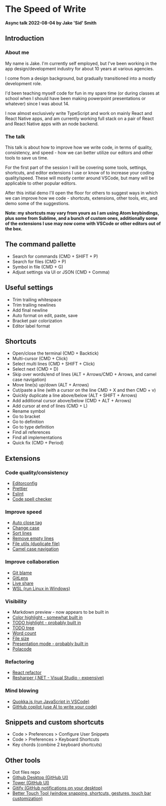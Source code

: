 # The Speed of Write

**Async talk 2022-08-04 by Jake 'Sid' Smith**

## Introduction

### About me

My name is Jake. I'm currently self employed, but I've been working in the app design/development industry for about 10 years at various agencies.

I come from a design background, but gradually transitioned into a mostly development role.

I'd been teaching myself code for fun in my spare time (or during classes at school when I should have been making powerpoint presentations or whatever) since I was about 14.

I now almost exclusively write TypeScript and work on mainly React and React Native apps, and am currently working full stack on a pair of React and React Native apps with an node backend.

### The talk

This talk is about how to improve how we write code, in terms of quality, consistency, and speed - how we can better utilize our editors and other tools to save us time.

For the first part of the session I will be covering some tools, settings, shortcuts, and editor extensions I use or know of to increase your coding quality/speed. These will mostly center around VSCode, but many will be applicable to other popular editors.

After this initial demo I'll open the floor for others to suggest ways in which we can improve how we code - shortcuts, extensions, other tools, etc, and demo some of the suggestions.

**Note: my shortcuts may vary from yours as I am using Atom keybindings, plus some from Sublime, and a bunch of custom ones, additionally some of the extensions I use may now come with VSCode or other editors out of the box.**

## The command pallette

- Search for commands (CMD + SHIFT + P)
- Search for files (CMD + P)
- Symbol in file (CMD + G)
- Adjust settings via UI or JSON (CMD + Comma)

## Useful settings

- Trim trailing whitespace
- Trim trailing newlines
- Add final newline
- Auto format on edit, paste, save
- Bracket pair colorization
- Editor label format

## Shortcuts

- Open/close the terminal (CMD + Backtick)
- Multi-cursor (CMD + Click)
- Select multi lines (CMD + SHIFT + Click)
- Select next (CMD + D)
- Skip over words/end of lines (ALT + Arrows/CMD + Arrows, and camel case navigation)
- Move line(s) up/down (ALT + Arrows)
- Cut/paste a line (with a cursor on the line CMD + X and then CMD + v)
- Quickly duplicate a line above/below (ALT + SHIFT + Arrows)
- Add additional cursor above/below (CMD + ALT + Arrows)
- Add cursor at end of lines (CMD + L)
- Rename symbol
- Go to bracket
- Go to definition
- Go to type definition
- Find all references
- Find all implementations
- Quick fix (CMD + Period)

## Extensions

### Code quality/consistency

- [Editorconfig](https://marketplace.visualstudio.com/items?itemName=EditorConfig.EditorConfig)
- [Prettier](https://marketplace.visualstudio.com/items?itemName=esbenp.prettier-vscode)
- [Eslint](https://marketplace.visualstudio.com/items?itemName=dbaeumer.vscode-eslint)
- [Code spell checker](https://marketplace.visualstudio.com/items?itemName=streetsidesoftware.code-spell-checker)

### Improve speed

- [Auto close tag](https://marketplace.visualstudio.com/items?itemName=formulahendry.auto-close-tag)
- [Change case](https://marketplace.visualstudio.com/items?itemName=wmaurer.change-case)
- [Sort lines](https://marketplace.visualstudio.com/items?itemName=Tyriar.sort-lines)
- [Remove empty lines](https://marketplace.visualstudio.com/items?itemName=usernamehw.remove-empty-lines)
- [File utils (duplicate file)](https://marketplace.visualstudio.com/items?itemName=sleistner.vscode-fileutils)
- [Camel case navigation](https://marketplace.visualstudio.com/items?itemName=wmaurer.change-case)

### Improve collaboration

- [Git blame](https://marketplace.visualstudio.com/items?itemName=waderyan.gitblame)
- [GitLens](https://marketplace.visualstudio.com/items?itemName=eamodio.gitlens)
- [Live share](https://marketplace.visualstudio.com/items?itemName=ms-vsliveshare.vsliveshare)
- [WSL (run Linux in Windows)](https://marketplace.visualstudio.com/items?itemName=ms-vscode-remote.remote-wsl)

### Visibility

- Markdown preview - now appears to be built in
- [Color highlight - somewhat built in](https://marketplace.visualstudio.com/items?itemName=naumovs.color-highlight)
- [TODO highlight - probably built in](https://marketplace.visualstudio.com/items?itemName=wayou.vscode-todo-highlight)
- [TODO tree](https://marketplace.visualstudio.com/items?itemName=Gruntfuggly.todo-tree)
- [Word count](https://marketplace.visualstudio.com/items?itemName=rido3.wordcount)
- [File size](https://marketplace.visualstudio.com/items?itemName=zh9528.file-size)
- [Presentation mode - probably built in](https://marketplace.visualstudio.com/items?itemName=jspolancor.presentationmode)
- [Polacode](https://marketplace.visualstudio.com/items?itemName=pnp.polacode)

### Refactoring

- [React refactor](https://marketplace.visualstudio.com/items?itemName=iceworks-team.iceworks-refactor)
- [Resharper (.NET - Visual Studio - expensive)](https://www.jetbrains.com/resharper/)

### Mind blowing

- [Quokka.js (run JavaScript in VSCode)](https://marketplace.visualstudio.com/items?itemName=WallabyJs.quokka-vscode)
- [GitHub copilot (use AI to write your code)](https://marketplace.visualstudio.com/items?itemName=GitHub.copilot)

## Snippets and custom shortcuts

- Code > Preferences > Configure User Snippets
- Code > Preferences > Keyboard Shortcuts
- Key chords (combine 2 keyboard shortcuts)

## Other tools

- Dot files repo
- [Github Desktop (GitHub UI)](https://desktop.github.com/)
- [Tower (GitHub UI)](https://www.git-tower.com/mac)
- [Gitify (GitHub notifications on your desktop)](https://www.gitify.io/)
- [Better Touch Tool (window snapping, shortcuts, gestures, touch bar customization)](https://folivora.ai/)
